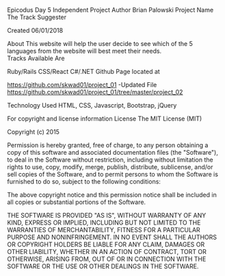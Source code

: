 Epicodus Day 5 Independent Project
Author
Brian Palowski
Project Name
The Track Suggester

Created
06/01/2018

About
This website will help the user decide to see which of the 5 languages from the website will best meet their needs.  
Tracks Available Are

Ruby/Rails
CSS/React
C#/.NET
Github Page located at

https://github.com/skwad01/project_01
-Updated File
https://github.com/skwad01/project_01/tree/master/project_02

Technology Used
HTML, CSS, Javascript, Bootstrap, jQuery


For copyright and license information
License
The MIT License (MIT)

Copyright (c) 2015 

Permission is hereby granted, free of charge, to any person obtaining a copy of this software and associated documentation files (the "Software"), to deal in the Software without restriction, including without limitation the rights to use, copy, modify, merge, publish, distribute, sublicense, and/or sell copies of the Software, and to permit persons to whom the Software is furnished to do so, subject to the following conditions:

The above copyright notice and this permission notice shall be included in all copies or substantial portions of the Software.

THE SOFTWARE IS PROVIDED "AS IS", WITHOUT WARRANTY OF ANY KIND, EXPRESS OR IMPLIED, INCLUDING BUT NOT LIMITED TO THE WARRANTIES OF MERCHANTABILITY, FITNESS FOR A PARTICULAR PURPOSE AND NONINFRINGEMENT. IN NO EVENT SHALL THE AUTHORS OR COPYRIGHT HOLDERS BE LIABLE FOR ANY CLAIM, DAMAGES OR OTHER LIABILITY, WHETHER IN AN ACTION OF CONTRACT, TORT OR OTHERWISE, ARISING FROM, OUT OF OR IN CONNECTION WITH THE SOFTWARE OR THE USE OR OTHER DEALINGS IN THE SOFTWARE.
